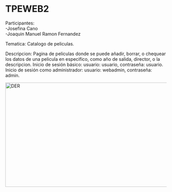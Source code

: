 # TPEWEB2

Participantes:<br/>
-Josefina Cano<br/>
-Joaquin Manuel Ramon Fernandez

Tematica:
Catalogo de peliculas.

Descripcion:
Pagina de peliculas donde se puede añadir, borrar, o chequear los datos de una pelicula en especifico, como año de salida, director, o la descripcion.
Inicio de sesión básico: usuario: usuario, contraseña: usuario.
Inicio de sesión como administrador: usuario: webadmin, contraseña: admin.

<img width="754" height="327" alt="DER" src="https://github.com/user-attachments/assets/029cddce-e25e-48d6-9a46-a6f6d96cf3b8" />

